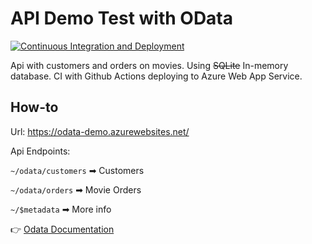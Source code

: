 # API Demo Test with OData

[![Continuous Integration and Deployment](https://github.com/astrolans/odata-demo-test/actions/workflows/ci-cd.yaml/badge.svg)](https://github.com/astrolans/odata-demo-test/actions/workflows/ci-cd.yaml)

Api with customers and orders on movies. Using <s>SQLite</s> In-memory database.
CI with Github Actions deploying to Azure Web App Service.

## How-to
Url: https://odata-demo.azurewebsites.net/

Api Endpoints:

```~/odata/customers``` ➡ Customers

```~/odata/orders``` ➡ Movie Orders

```~/$metadata``` ➡ More info

👉 [Odata Documentation](https://www.odata.org/documentation/)
